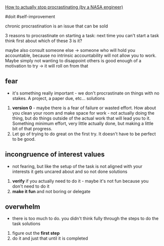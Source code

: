 [How to actually stop procrastinating (by a NASA engineer)](https://www.youtube.com/@alialqaraghuli)

#doit 
#self-improvement 

chronic procrastination is an issue that can be sold

3 reasons to procrastinate on starting a task:
next time you can't start a task
think first about which of these 3 is it?

maybe also consult someone else -> someone who will hold you accountable, because no intrinsic accountability will not allow you to work.
Maybe simply not wanting to disappoint others is good enough of a motivation to try -> it will roll on from that
## **fear** 
- it's something really important - we don't procrastinate on things with no stakes. A project, a paper due, etc...
solutions
1) **version 0** - maybe there is a fear of failure or wasted effort. How about you clean your room and make space for work - not actually doing the thing, but do things outside of the actual work that will lead you to it. Something minimum effort, very little actually done, but making a little bit of that progress. 
2) Let go of trying to do great on the first try. It doesn't have to be perfect to be good.
## **incongruence of interest values** 
- not fearing, but like the setup of the task is not aligned with your interests it gets uncared about and so not done
solutions
1) **verify** if you actually need to do it - maybe it's not fun because you don't need to do it
2) **make it fun** and not boring or delegate
## **overwhelm** 
- there is too much to do. you didn't think fully through the steps to do the task
solutions
1) figure out the **first step**
2) do it and just that until it is completed






